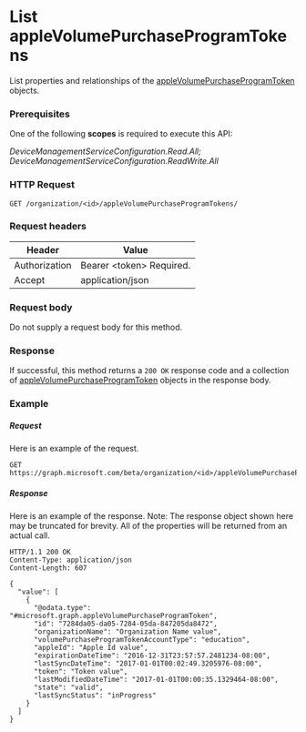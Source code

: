 ﻿# List appleVolumePurchaseProgramTokens
List properties and relationships of the [appleVolumePurchaseProgramToken](../resources/intune_onboarding_applevolumepurchaseprogramtoken.md) objects.
### Prerequisites
One of the following **scopes** is required to execute this API:

*DeviceManagementServiceConfiguration.Read.All; DeviceManagementServiceConfiguration.ReadWrite.All*
### HTTP Request
<!-- {
  "blockType": "ignored"
}
-->
```http
GET /organization/<id>/appleVolumePurchaseProgramTokens/
```

### Request headers
|Header|Value|
|---|---|
|Authorization|Bearer &lt;token&gt; Required.|
|Accept|application/json|

### Request body
Do not supply a request body for this method.

### Response
If successful, this method returns a `200 OK` response code and a collection of [appleVolumePurchaseProgramToken](../resources/intune_onboarding_applevolumepurchaseprogramtoken.md) objects in the response body.

### Example
##### Request
Here is an example of the request.
```http
GET https://graph.microsoft.com/beta/organization/<id>/appleVolumePurchaseProgramTokens/
```

##### Response
Here is an example of the response. Note: The response object shown here may be truncated for brevity. All of the properties will be returned from an actual call.
```http
HTTP/1.1 200 OK
Content-Type: application/json
Content-Length: 607

{
  "value": [
    {
      "@odata.type": "#microsoft.graph.appleVolumePurchaseProgramToken",
      "id": "7284da05-da05-7284-05da-847205da8472",
      "organizationName": "Organization Name value",
      "volumePurchaseProgramTokenAccountType": "education",
      "appleId": "Apple Id value",
      "expirationDateTime": "2016-12-31T23:57:57.2481234-08:00",
      "lastSyncDateTime": "2017-01-01T00:02:49.3205976-08:00",
      "token": "Token value",
      "lastModifiedDateTime": "2017-01-01T00:00:35.1329464-08:00",
      "state": "valid",
      "lastSyncStatus": "inProgress"
    }
  ]
}
```



